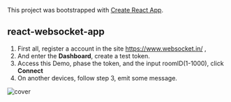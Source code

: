 This project was bootstrapped with [Create React App](https://github.com/facebook/create-react-app).

## react-websocket-app

1. First all, register a account in the site https://www.websocket.in/ ,
2. And enter the **Dashboard**, create a test token.
3. Access this Demo, phase the token, and the input roomID(1-1000), click **Connect**
4. On another devices, follow step 3, emit some message.

![cover](../master/cover.png)
